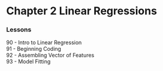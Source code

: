 # Chapter 2 Linear Regressions

### Lessons
90 - Intro to Linear Regression<br>
91 - Beginning Coding<br>
92 - Assembling Vector of Features<br>
93 - Model Fitting<br>